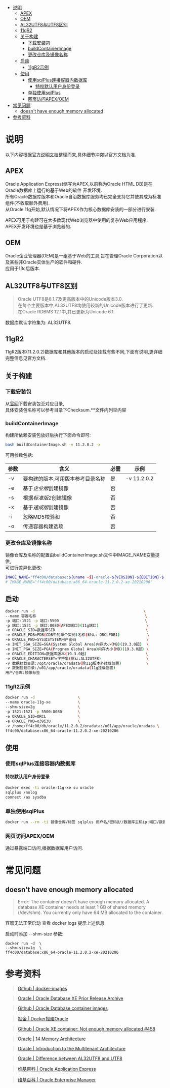 
<!-- TOC -->

- [说明](#说明)
  - [APEX](#apex)
  - [OEM](#oem)
  - [AL32UTF8与UTF8区别](#al32utf8与utf8区别)
  - [11gR2](#11gr2)
  - [关于构建](#关于构建)
    - [下载安装包](#下载安装包)
    - [buildContainerImage](#buildcontainerimage)
    - [更改仓库及镜像名称](#更改仓库及镜像名称)
  - [启动](#启动)
    - [11gR2示例](#11gr2示例)
  - [使用](#使用)
    - [使用sqlPlus连接容器内数据库](#使用sqlplus连接容器内数据库)
      - [特权默认用户身份登录](#特权默认用户身份登录)
    - [单独使用sqlPlus](#单独使用sqlplus)
    - [网页访问APEX/OEM](#网页访问apexoem)
- [常见问题](#常见问题)
  - [doesn't have enough memory allocated](#doesnt-have-enough-memory-allocated)
- [参考资料](#参考资料)

<!-- /TOC -->

# 说明

以下内容根据[官方说明文档](https://github.com/oracle/docker-images/blob/main/OracleDatabase/SingleInstance/README.md)整理而来,具体细节冲突以官方文档为准.

## APEX

Oracle Application Express(缩写为APEX,以前称为Oracle HTML DB)是在Oracle数据库上运行的基于Web的软件 开发环境.<br>
所有Oracle数据库版本和Oracle自治数据库服务均已完全支持它并使其成为标准组件(不收取额外费用).<br>
从Oracle 11g开始,默认情况下将APEX作为核心数据库安装的一部分进行安装.

APEX可用于构建可在大多数现代Web浏览器中使用的复杂Web应用程序.<br>
APEX开发环境也是基于浏览器的.

## OEM

Oracle企业管理器(OEM)是一组基于Web的工具,旨在管理Oracle Corporation以及某些非Oracle实体生产的软件和硬件.<br>
应用于13c后版本.

## AL32UTF8与UTF8区别

> Oracle UTF8是8.1.7及更高版本中的Unicode版本3.0.<br>
在每个主要版本中,AL32UTF8均使用较新的Unicode版本进行了更新.<br>
在Oracle RDBMS 12.1中,其已更新为Unicode 6.1.

数据库默认字符集为: AL32UTF8.

## 11gR2

11gR2版本(11.2.0.2)数据库和其他版本的启动及挂载有些不同,下面有说明,更详细完整信息见官方文档.

## 关于构建

### 下载安装包

从[官网](https://www.oracle.com/database/technologies/xe-prior-releases.html)下载安装包至对应目录,<br>
具体安装包名称可以参考目录下Checksum.**文件内列举内容

### buildContainerImage

构建所依赖安装包放好后执行下面命令即可:

```bash
bash buildContainerImage.sh -v 11.2.0.2 -x
```

可用参数包括:

参数|含义|必需|示例
-|-|-|-|
-v|要构建的版本,可用版本参考目录名称|是|-v 11.2.0.2
-e|基于*企业版*创建镜像|否
-s|根据*标准版2*创建镜像|否
-x|基于*速成版*创建镜像|否
-i|忽略MD5校验和|否
-o|传递容器构建选项|否

### 更改仓库及镜像名称

镜像仓库及名称的配置由buildContainerImage.sh文件中IMAGE_NAME变量提供,<br>
可进行差异化更改:

```bash
IMAGE_NAME="ff4c00/database:${uname -i}-oracle-${VERSION}-${EDITION}-$(date +%Y%m%d)"
# IMAGE_NAME="ff4c00/database:x86_64-oracle-11.2.0.2-xe-20210206"
```

## 启动

```bash
docker run -d                                                \
--name 容器名称                                                \
-p 端口:1521 -p 端口:5500                                      \
-p 端口:1521 -p 端口:8080(APEX端口)(11g端口)                     \
-e ORACLE_SID=数据库SID                                        \
-e ORACLE_PDB=PDB(CDB中的单个实例)名称(默认: ORCLPDB1)            \
-e ORACLE_PWD=SYS及SYSTEM用户密码                               \
-e INIT_SGA_SIZE=SGA(System Global Area)内存大小(MB)(19.3.0起)  \
-e INIT_PGA_SIZE=PGA(Program Global Area)内存大小(MB)(19.3.0起) \
-e ORACLE_EDITION=数据库版本(19.3.0起)                          \
-e ORACLE_CHARACTERSET=字符集(默认:AL32UTF8)                    \
-v 数据挂载目录:/opt/oracle/oradata(除11g版本外挂载位置)           \
-v 数据挂载目录:/u01/app/oracle/oradata(11g挂载位置)
用户/仓库:镜像标签
```

### 11gR2示例

```bash
docker run -d                   \
--name oracle-11g-xe            \
--shm-size=2g                   \
-p 1521:1521 -p 5500:8080       \
-e ORACLE_SID=ORCL              \
-e ORACLE_PWD=o39i3U            \
-v /home/ff4c00/db/oracle/11.2.0.2/oradata:/u01/app/oracle/oradata \
ff4c00/database:x86_64-oracle-11.2.0.2-xe-20210206
```

## 使用

### 使用sqlPlus连接容器内数据库

#### 特权默认用户身份登录

```bash
docker exec -ti oracle-11g-xe su oracle
sqlplus /nolog
connect /as sysdba
```

### 单独使用sqlPlus

```bash
docker run --rm -ti 镜像仓库/标签 sqlplus 用户名/密码@//数据库主机ip:端口/数据库SID
```

### 网页访问APEX/OEM

通过暴露端口访问,根据数据库用户访问.

# 常见问题

## doesn't have enough memory allocated

> Error: The container doesn't have enough memory allocated.
A database XE container needs at least 1 GB of shared memory (/dev/shm).
You currently only have 64 MB allocated to the container.

容器无法正常启动 查看 docker logs 提示上述信息.

启动时添加 --shm-size 参数:

```
docker run -d  \
--shm-size=1g  \
ff4c00/database:x86_64-oracle-11.2.0.2-xe-20210206
```

# 参考资料

> [Github | docker-images](https://github.com/oracle/docker-images)

> [Oracle | Oracle Database XE Prior Release Archive](https://www.oracle.com/database/technologies/xe-prior-releases.html)

> [Github | Oracle Database container images](https://github.com/oracle/docker-images/blob/main/OracleDatabase/SingleInstance/README.md)

> [掘金 | Docker搭建Oracle](https://juejin.cn/post/6844903988362477576)

> [Github | Oracle XE container: Not enough memory allocated #458](https://github.com/oracle/docker-images/issues/458)

> [Oracle | 14 Memory Architecture](https://docs.oracle.com/database/121/CNCPT/memory.htm#CNCPT1237)

> [Oracle | Introduction to the Multitenant Architecture](https://docs.oracle.com/en/database/oracle/oracle-database/18/multi/introduction-to-the-multitenant-architecture.html#GUID-267F7D12-D33F-4AC9-AA45-E9CD671B6F22)

> [Oracle | Difference between AL32UTF8 and UTF8](https://community.oracle.com/tech/apps-infra/discussion/3514820/difference-between-al32utf8-and-utf8)

> [维基百科 | Oracle Application Express](https://en.wikipedia.org/wiki/Oracle_Application_Express)

> [维基百科 | Oracle Enterprise Manager](https://en.wikipedia.org/wiki/Oracle_Enterprise_Manager)